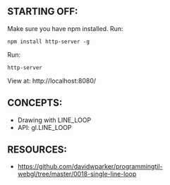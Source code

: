 ## STARTING OFF:

Make sure you have npm installed.
Run:
```
npm install http-server -g
```

Run:
```
http-server
```

View at: http://localhost:8080/

## CONCEPTS:

* Drawing with LINE_LOOP
* API: gl.LINE_LOOP

## RESOURCES:
* https://github.com/davidwparker/programmingtil-webgl/tree/master/0018-single-line-loop
